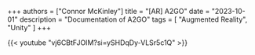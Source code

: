 +++
authors = ["Connor McKinley"]
title = "[AR] A2GO"
date = "2023-10-01"
description = "Documentation of A2GO"
tags = [
    "Augmented Reality",
    "Unity"
]
+++


{{< youtube "vj6CBtFJOIM?si=ySHDqDy-VLSr5c1Q" >}}

~~~~
